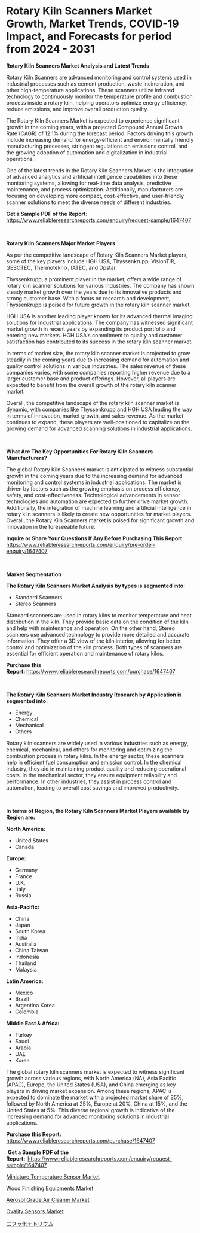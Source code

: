 <p><h1>Rotary Kiln Scanners Market Growth, Market Trends, COVID-19 Impact, and Forecasts for period from 2024 - 2031</h1></p><p><strong>Rotary Kiln Scanners Market Analysis and Latest Trends</strong></p>
<p><p>Rotary Kiln Scanners are advanced monitoring and control systems used in industrial processes such as cement production, waste incineration, and other high-temperature applications. These scanners utilize infrared technology to continuously monitor the temperature profile and combustion process inside a rotary kiln, helping operators optimize energy efficiency, reduce emissions, and improve overall production quality.</p><p>The Rotary Kiln Scanners Market is expected to experience significant growth in the coming years, with a projected Compound Annual Growth Rate (CAGR) of 12.1% during the forecast period. Factors driving this growth include increasing demand for energy-efficient and environmentally friendly manufacturing processes, stringent regulations on emissions control, and the growing adoption of automation and digitalization in industrial operations.</p><p>One of the latest trends in the Rotary Kiln Scanners Market is the integration of advanced analytics and artificial intelligence capabilities into these monitoring systems, allowing for real-time data analysis, predictive maintenance, and process optimization. Additionally, manufacturers are focusing on developing more compact, cost-effective, and user-friendly scanner solutions to meet the diverse needs of different industries.</p></p>
<p><strong>Get a Sample PDF of the Report:&nbsp;</strong> <a href="https://www.reliableresearchreports.com/enquiry/request-sample/1647407">https://www.reliableresearchreports.com/enquiry/request-sample/1647407</a></p>
<p>&nbsp;</p>
<p><strong>Rotary Kiln Scanners Major Market Players</strong></p>
<p><p>As per the competitive landscape of Rotary Kiln Scanners Market players, some of the key players include HGH USA, Thyssenkrupp, VisionTIR, GESOTEC, Thermoteknix, IATEC, and Dpstar. </p><p>Thyssenkrupp, a prominent player in the market, offers a wide range of rotary kiln scanner solutions for various industries. The company has shown steady market growth over the years due to its innovative products and strong customer base. With a focus on research and development, Thyssenkrupp is poised for future growth in the rotary kiln scanner market.</p><p>HGH USA is another leading player known for its advanced thermal imaging solutions for industrial applications. The company has witnessed significant market growth in recent years by expanding its product portfolio and entering new markets. HGH USA's commitment to quality and customer satisfaction has contributed to its success in the rotary kiln scanner market.</p><p>In terms of market size, the rotary kiln scanner market is projected to grow steadily in the coming years due to increasing demand for automation and quality control solutions in various industries. The sales revenue of these companies varies, with some companies reporting higher revenue due to a larger customer base and product offerings. However, all players are expected to benefit from the overall growth of the rotary kiln scanner market.</p><p>Overall, the competitive landscape of the rotary kiln scanner market is dynamic, with companies like Thyssenkrupp and HGH USA leading the way in terms of innovation, market growth, and sales revenue. As the market continues to expand, these players are well-positioned to capitalize on the growing demand for advanced scanning solutions in industrial applications.</p></p>
<p>&nbsp;</p>
<p><strong>What Are The Key Opportunities For Rotary Kiln Scanners Manufacturers?</strong></p>
<p><p>The global Rotary Kiln Scanners market is anticipated to witness substantial growth in the coming years due to the increasing demand for advanced monitoring and control systems in industrial applications. The market is driven by factors such as the growing emphasis on process efficiency, safety, and cost-effectiveness. Technological advancements in sensor technologies and automation are expected to further drive market growth. Additionally, the integration of machine learning and artificial intelligence in rotary kiln scanners is likely to create new opportunities for market players. Overall, the Rotary Kiln Scanners market is poised for significant growth and innovation in the foreseeable future.</p></p>
<p><strong>Inquire or Share Your Questions If Any Before Purchasing This Report:</strong> <a href="https://www.reliableresearchreports.com/enquiry/pre-order-enquiry/1647407">https://www.reliableresearchreports.com/enquiry/pre-order-enquiry/1647407</a></p>
<p>&nbsp;</p>
<p><strong>Market Segmentation</strong></p>
<p><strong>The Rotary Kiln Scanners Market Analysis by types is segmented into:</strong></p>
<p><ul><li>Standard Scanners</li><li>Stereo Scanners</li></ul></p>
<p><p>Standard scanners are used in rotary kilns to monitor temperature and heat distribution in the kiln. They provide basic data on the condition of the kiln and help with maintenance and operation. On the other hand, Stereo scanners use advanced technology to provide more detailed and accurate information. They offer a 3D view of the kiln interior, allowing for better control and optimization of the kiln process. Both types of scanners are essential for efficient operation and maintenance of rotary kilns.</p></p>
<p><strong>Purchase this Report:&nbsp;</strong><a href="https://www.reliableresearchreports.com/purchase/1647407">https://www.reliableresearchreports.com/purchase/1647407</a></p>
<p>&nbsp;</p>
<p><strong>The Rotary Kiln Scanners Market Industry Research by Application is segmented into:</strong></p>
<p><ul><li>Energy</li><li>Chemical</li><li>Mechanical</li><li>Others</li></ul></p>
<p><p>Rotary kiln scanners are widely used in various industries such as energy, chemical, mechanical, and others for monitoring and optimizing the combustion process in rotary kilns. In the energy sector, these scanners help in efficient fuel consumption and emission control. In the chemical industry, they aid in maintaining product quality and reducing operational costs. In the mechanical sector, they ensure equipment reliability and performance. In other industries, they assist in process control and automation, leading to overall cost savings and improved productivity.</p></p>
<p>&nbsp;</p>
<p><strong>In terms of Region, the Rotary Kiln Scanners Market Players available by Region are:</strong></p>
<p>
    <p> <strong> North America: </strong>
        <ul>
            <li>United States</li>
            <li>Canada</li>
        </ul>
        </p> 
    <p> <strong> Europe: </strong>
        <ul>
            <li>Germany</li>
            <li>France</li>
            <li>U.K.</li>
            <li>Italy</li>
            <li>Russia</li>
        </ul>
        </p> 
    <p> <strong> Asia-Pacific: </strong>
        <ul>
            <li>China</li>
            <li>Japan</li>
            <li>South Korea</li>
            <li>India</li>
            <li>Australia</li>
            <li>China Taiwan</li>
            <li>Indonesia</li>
            <li>Thailand</li>
            <li>Malaysia</li>
        </ul>
        </p> 
    <p> <strong> Latin America: </strong>
        <ul>
            <li>Mexico</li>
            <li>Brazil</li>
            <li>Argentina Korea</li>
            <li>Colombia</li>
        </ul>
        </p> 
    <p> <strong> Middle East & Africa: </strong>
        <ul>
            <li>Turkey</li>
            <li>Saudi</li>
            <li>Arabia</li>
            <li>UAE</li>
            <li>Korea</li>
        </ul>
    </p>
    </p>
<p><p>The global rotary kiln scanners market is expected to witness significant growth across various regions, with North America (NA), Asia Pacific (APAC), Europe, the United States (USA), and China emerging as key players in driving market expansion. Among these regions, APAC is expected to dominate the market with a projected market share of 35%, followed by North America at 25%, Europe at 20%, China at 15%, and the United States at 5%. This diverse regional growth is indicative of the increasing demand for advanced monitoring solutions in industrial applications.</p></p>
<p><strong>Purchase this Report: </strong><a href="https://www.reliableresearchreports.com/purchase/1647407">https://www.reliableresearchreports.com/purchase/1647407</a></p>
<p>&nbsp;<strong>Get a Sample PDF of the Report:&nbsp;&nbsp;</strong><a href="https://www.reliableresearchreports.com/enquiry/request-sample/1647407">https://www.reliableresearchreports.com/enquiry/request-sample/1647407</a></p>
<p><strong></strong></p>
<p><p><a href="https://view.publitas.com/reportprime-1/miniature-temperature-sensor-market-size-share-trends-analysis-report-by-material-by-type-by-end-user-by-region-and-segment-forecasts-2024-2031/">Miniature Temperature Sensor Market</a></p><p><a href="https://github.com/jerrycopelandthomaswsqd8q/Market-Research-Report-List-1/blob/main/wood-finishing-equipments-market.md">Wood Finishing Equipments Market</a></p><p><a href="https://issuu.com/reportprime-2/docs/aerosol-grade-air-cleaner-market-size-2030.pptx">Aerosol Grade Air Cleaner Market</a></p><p><a href="https://github.com/brenzgnarento/Market-Research-Report-List-1/blob/main/ovality-sensors-market.md">Ovality Sensors Market</a></p><p><a href="https://github.com/jkjreqjscoxx7/Market-Research-Report-List-1/blob/main/8930025186199.md">二フッ化ナトリウム</a></p></p>